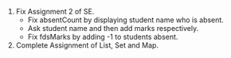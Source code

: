 1. Fix Assignment 2 of SE.
    - Fix absentCount by displaying student name who is absent.
    - Ask student name and then add marks respectively.
    - Fix fdsMarks by adding -1 to students absent. 
2. Complete Assignment of List, Set and Map.

